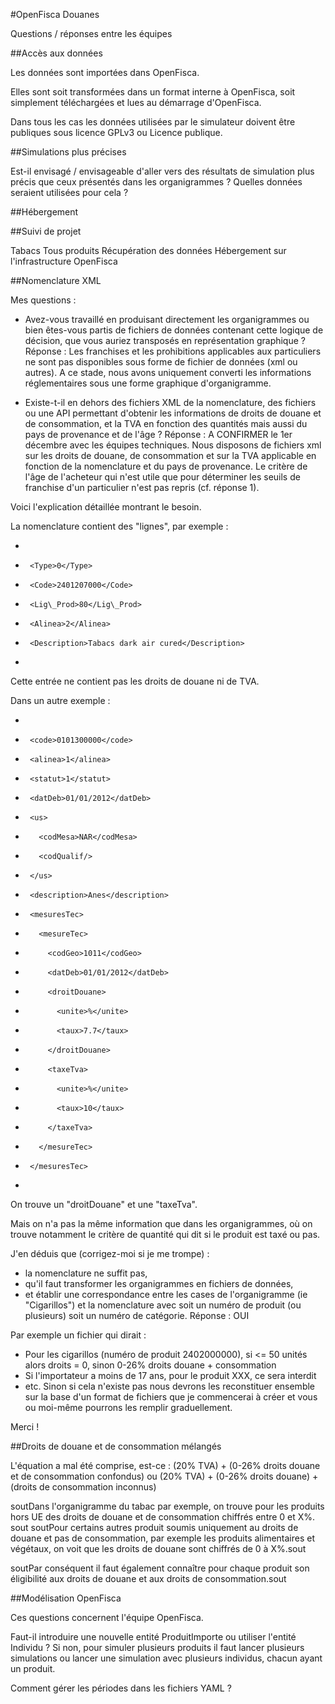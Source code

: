 #OpenFisca Douanes

Questions / réponses entre les équipes

##Accès aux données

Les données sont importées dans OpenFisca.

Elles sont soit transformées dans un format interne à OpenFisca, soit simplement téléchargées et lues au démarrage d'OpenFisca.

Dans tous les cas les données utilisées par le simulateur doivent être publiques sous licence GPLv3 ou Licence publique.

##Simulations plus précises

Est-il envisagé / envisageable d'aller vers des résultats de simulation plus précis que ceux présentés dans les organigrammes ?
Quelles données seraient utilisées pour cela ?

##Hébergement

##Suivi de projet

Tabacs 
Tous produits
Récupération des données
Hébergement sur l'infrastructure OpenFisca

##Nomenclature XML

Mes questions :

   * Avez-vous travaillé en produisant directement les organigrammes ou bien êtes-vous partis de fichiers de données contenant cette logique de décision, que vous auriez transposés en représentation graphique ?
Réponse : Les franchises et les prohibitions applicables aux particuliers ne sont pas disponibles sous forme de fichier de données (xml ou autres). A ce stade, nous avons uniquement converti les informations réglementaires sous une forme graphique d'organigramme.


   * Existe-t-il en dehors des fichiers XML de la nomenclature, des fichiers ou une API permettant d'obtenir les informations de droits de douane et de consommation, et la TVA en fonction des quantités mais aussi du pays de provenance et de l'âge ?
Réponse :  A CONFIRMER le 1er décembre avec les équipes techniques. Nous disposons de fichiers xml sur les droits de douane, de consommation et sur la TVA applicable en fonction de la nomenclature et du pays de provenance. Le critère de l'âge de l'acheteur qui n'est utile que pour déterminer les seuils de franchise d'un particulier n'est pas repris (cf. réponse 1).

Voici l'explication détaillée montrant le besoin.

La nomenclature contient des "lignes", par exemple :

*    <ligne>
*      <Type>0</Type>
*      <Code>2401207000</Code>
*      <Lig\_Prod>80</Lig\_Prod>
*      <Alinea>2</Alinea>
*      <Description>Tabacs dark air cured</Description>
*    </ligne>

Cette entrée ne contient pas les droits de douane ni de TVA.

Dans un autre exemple :

*    <ligne>
*      <code>0101300000</code>
*      <alinea>1</alinea>
*      <statut>1</statut>
*      <datDeb>01/01/2012</datDeb>
*      <us>
*        <codMesa>NAR</codMesa>
*        <codQualif/>
*      </us>
*      <description>Anes</description>
*      <mesuresTec>
*        <mesureTec>
*          <codGeo>1011</codGeo>
*          <datDeb>01/01/2012</datDeb>
*          <droitDouane>
*            <unite>%</unite>
*            <taux>7.7</taux>
*          </droitDouane>
*          <taxeTva>
*            <unite>%</unite>
*            <taux>10</taux>
*          </taxeTva>
*        </mesureTec>
*      </mesuresTec>
*    </ligne>

On trouve un "droitDouane" et une "taxeTva".

Mais on n'a pas la même information que dans les organigrammes, où on trouve notamment le critère de quantité qui dit si le produit est taxé ou pas.

J'en déduis que (corrigez-moi si je me trompe) :

   * la nomenclature ne suffit pas,
   * qu'il faut transformer les organigrammes en fichiers de données,
   * et établir une correspondance entre les cases de l'organigramme (ie "Cigarillos") et la nomenclature avec soit un numéro de produit (ou plusieurs) soit un numéro de catégorie.
Réponse : OUI

Par exemple un fichier qui dirait :

   * Pour les cigarillos (numéro de produit 2402000000), si <= 50 unités alors droits = 0, sinon 0-26% droits douane + consommation
   * Si l'importateur a moins de 17 ans, pour le produit XXX, ce sera interdit
   * etc.
Sinon si cela n'existe pas nous devrons les reconstituer ensemble sur la base d'un format de fichiers que je commencerai à créer et vous ou moi-même pourrons les remplir graduellement.

Merci !

##Droits de douane et de consommation mélangés

L'équation a mal été comprise, est-ce :
    (20% TVA) + (0-26% droits douane et de consommation confondus)
    ou
    (20% TVA) + (0-26% droits douane) + (droits de consommation inconnus)    

soutDans l'organigramme du tabac par exemple, on trouve pour les produits hors UE des droits de douane et de consommation chiffrés entre 0 et X%. sout
soutPour certains autres produit soumis uniquement au droits de douane et pas de consommation, par exemple les produits alimentaires et végétaux, on voit que les droits de douane sont chiffrés de 0 à X%.sout

soutPar conséquent il faut également connaître pour chaque produit son éligibilité aux droits de douane et aux droits de consommation.sout


##Modélisation OpenFisca

Ces questions concernent l'équipe OpenFisca.

Faut-il introduire une nouvelle entité ProduitImporte ou utiliser l'entité Individu ?
Si non, pour simuler plusieurs produits il faut lancer plusieurs simulations ou lancer une simulation avec plusieurs individus, chacun ayant un produit.

Comment gérer les périodes dans les fichiers YAML ?
